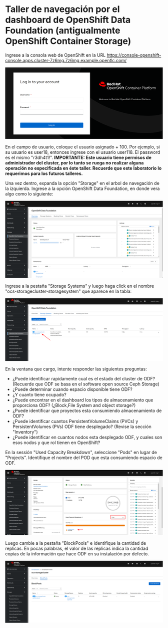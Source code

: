 # Taller de navegación por el dashboard de OpenShift Data Foundation (antigualmente OpenShift Container Storage)
Ingrese a la consola web de OpenShift en la URL https://console-openshift-console.apps.cluster-7z6mg.7z6mg.example.opentlc.com/

![alt text](images/ocp_login.png?raw=true)

En el campo de usuario, coloque el usuario asignado + 100. Por ejemplo, si su usuario es user18, entonces ingrese con el usuario user118. El password es el mismo "r3dh4t1!". **IMPORTANTE: Este usuario tiene permisos de administrador del cluster, por lo tanto se ruega no realizar alguna operación no especificada en éste taller. Recuerde que este laboratorio lo requerimos para los futuros talleres.** 

Una vez dentro, expanda la opción "Storage" en el arbol de navegación de la izquierda. Ingrese a la opción OpenShift Data Foundation, en donde vera algo como lo siguiente:

![alt text](images/odf_dashboard.png?raw=true)

Ingrese a la pestaña "Storage Systems" y luego haga click en el nombre "ocs-storagecluster-storagesystem" que aparece en la tabla:

![alt text](images/ss.png?raw=true)

En la ventana que cargo, intente responder las siguientes preguntas:
* ¿Puede identificar rapidamente cual es el estado del cluster de ODF? (Recuerde que ODF se basa en el software open source Ceph Storage)
* ¿Puede determinar cuando espacio disponible tiene ODF?
* ¿Y cuanto tiene ocupado?
* ¿Puede encontrar en el dashboard los tipos de almacenamiento que proporciona ODF? (¿Block,File System and object storage?)
* ¿Puede identificar que proyectos esta consumiendo almacenamiento de ODF?
* ¿Puede identificar cuantos PersistentVolumeClaims (PVCs) y PersistentVolumes (PVs) ODF tiene desplegado? (Revise la sección "Inventory")
* ¿Puede identificar en cuantos nodos esta desplegado ODF, y cuales son esos nodos y que rol tienen en OpenShift?

En la sessión "Used Capacity Breakdown", seleccione "Pods" en lugar de "Projects". Identifique el nombre del POD que esta consumiendo espacio de ODF.

![alt text](images/pod_used.png?raw=true)

Luego cambie a la pestaña "BlockPools" e identifique la cantidad de replicas. En pocas palabras, el valor de las replicas indica la cantidad copias de la información que hace ODF en su instalación por defecto.

![alt text](images/blockpools.png?raw=true)
